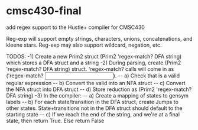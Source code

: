 # cmsc430-final
add regex support to the Hustle+ compiler for CMSC430

Reg-exp will support empty strings, characters, unions, concatenations, and kleene stars.
Reg-exp may also support wildcard, negation, etc.

TODOS:
-1) Create a new Prim2 struct (Prim2 'regex-match? DFA string) which stores a DFA struct and a string
-2) During parsing, create (Prim2 'regex-match? DFA string) struct. 'regex-match? calls will come in as ('regex-match? <regex string> <input string>).
--  a) Check that <regex string> is a valid regular expression
--  b) Convert the valid <regex string> into an NFA struct
--  c) Convert the NFA struct into DFA struct
--  d) Store reduction as (Prim2 'regex-match? DFA string)
-3) In the compiler:
--  a) Create a mapping of states to gensym labels
-- b) For each state/transition in the DFA struct, create Jumps to other states. State+transitions not in the DFA struct should default to the starting state
--  c) If we reach the end of the string, and we're at a final state, then return True. Else return False
